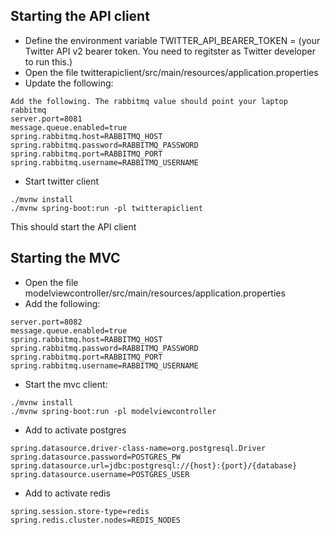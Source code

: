 ## Starting the API client
* Define the environment variable TWITTER_API_BEARER_TOKEN = (your Twitter API v2 bearer token. You need to regitster as Twitter developer to run this.)
* Open the file twitterapiclient/src/main/resources/application.properties
* Update the following:
```
Add the following. The rabbitmq value should point your laptop rabbitmq
server.port=8081
message.queue.enabled=true
spring.rabbitmq.host=RABBITMQ_HOST
spring.rabbitmq.password=RABBITMQ_PASSWORD
spring.rabbitmq.port=RABBITMQ_PORT
spring.rabbitmq.username=RABBITMQ_USERNAME
```
* Start twitter client
```
./mvnw install
./mvnw spring-boot:run -pl twitterapiclient
```
This should start the API client

## Starting the MVC
* Open the file modelviewcontroller/src/main/resources/application.properties
* Add the following: 
```
server.port=8082
message.queue.enabled=true
spring.rabbitmq.host=RABBITMQ_HOST
spring.rabbitmq.password=RABBITMQ_PASSWORD
spring.rabbitmq.port=RABBITMQ_PORT
spring.rabbitmq.username=RABBITMQ_USERNAME
```
* Start the mvc client:
```
./mvnw install
./mvnw spring-boot:run -pl modelviewcontroller
```

* Add to activate postgres
```
spring.datasource.driver-class-name=org.postgresql.Driver
spring.datasource.password=POSTGRES_PW
spring.datasource.url=jdbc:postgresql://{host}:{port}/{database}
spring.datasource.username=POSTGRES_USER
```

* Add to activate redis
```
spring.session.store-type=redis
spring.redis.cluster.nodes=REDIS_NODES  

```
